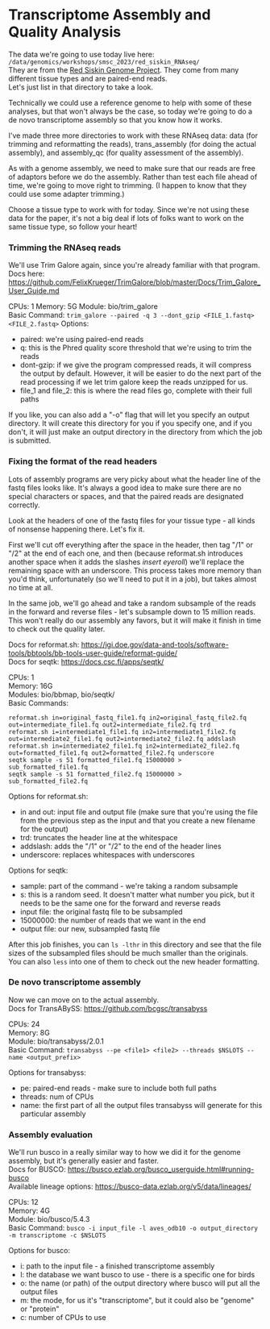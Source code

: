 # Transcriptome Assembly and Quality Analysis

The data we're going to use today live here: `/data/genomics/workshops/smsc_2023/red_siskin_RNAseq/`  
They are from the [Red Siskin Genome Project](https://www.braunlab.umd.edu/red-siskin-conservation/). They come from many different tissue types and are paired-end reads.  
Let's just list in that directory to take a look.  

Technically we could use a reference genome to help with some of these analyses, but that won't always be the case, so today we're going to do a de novo transcriptome assembly so that you know how it works.  

I've made three more directories to work with these RNAseq data: data (for trimming and reformatting the reads), trans_assembly (for doing the actual assembly), and assembly_qc (for quality assessment of the assembly).  



As with a genome assembly, we need to make sure that our reads are free of adaptors before we do the assembly. Rather than test each file ahead of time, we're going to move right to trimming. (I happen to know that they could use some adapter trimming.)  

Choose a tissue type to work with for today. Since we're not using these data for the paper, it's not a big deal if lots of folks want to work on the same tissue type, so follow your heart!  


### Trimming the RNAseq reads  

We'll use Trim Galore again, since you're already familiar with that program.  
Docs here: https://github.com/FelixKrueger/TrimGalore/blob/master/Docs/Trim_Galore_User_Guide.md 

CPUs: 1
Memory: 5G
Module: bio/trim_galore  
Basic Command: `trim_galore --paired -q 3 --dont_gzip <FILE_1.fastq> <FILE_2.fastq>` 
Options:
- paired: we're using paired-end reads  
- q: this is the Phred quality score threshold that we're using to trim the reads  
- dont-gzip: if we give the program compressed reads, it will compress the output by default. However, it will be easier to do the next part of the read processing if we let trim galore keep the reads unzipped for us.  
- file_1 and file_2: this is where the read files go, complete with their full paths   

If you like, you can also add a "-o" flag that will let you specify an output directory. It will create this directory for you if you specify one, and if you don't, it will just make an output directory in the directory from which the job is submitted.  


### Fixing the format of the read headers  

Lots of assembly programs are very picky about what the header line of the fastq files looks like. It's always a good idea to make sure there are no special characters or spaces, and that the paired reads are designated correctly.  

Look at the headers of one of the fastq files for your tissue type - all kinds of nonsense happening there. Let's fix it.  

First we'll cut off everything after the space in the header, then tag "/1" or "/2" at the end of each one, and then (because reformat.sh introduces another space when it adds the slashes *insert eyeroll*) we'll replace the remaining space with an underscore. This process takes more memory than you'd think, unfortunately (so we'll need to put it in a job), but takes almost no time at all.  

In the same job, we'll go ahead and take a random subsample of the reads in the forward and reverse files - let's subsample down to 15 million reads. This won't really do our assembly any favors, but it will make it finish in time to check out the quality later.  

Docs for reformat.sh: https://jgi.doe.gov/data-and-tools/software-tools/bbtools/bb-tools-user-guide/reformat-guide/   
Docs for seqtk: https://docs.csc.fi/apps/seqtk/  

CPUs: 1  
Memory: 16G  
Modules: bio/bbmap, bio/seqtk/  
Basic Commands:  
```  
reformat.sh in=original_fastq_file1.fq in2=original_fastq_file2.fq out=intermediate_file1.fq out2=intermediate_file2.fq trd  
reformat.sh i=intermediate1_file1.fq in2=intermediate1_file2.fq out=intermediate2_file1.fq out2=intermediate2_file2.fq addslash  
reformat.sh in=intermediate2_file1.fq in2=intermediate2_file2.fq out=formatted_file1.fq out2=formatted_file2.fq underscore  
seqtk sample -s 51 formatted_file1.fq 15000000 > sub_formatted_file1.fq  
seqtk sample -s 51 formatted_file2.fq 15000000 > sub_formatted_file2.fq  
```  
Options for reformat.sh:  
- in and out: input file and output file (make sure that you're using the file from the previous step as the input and that you create a new filename for the output)  
- trd: truncates the header line at the whitespace  
- addslash: adds the "/1" or "/2" to the end of the header lines  
- underscore: replaces whitespaces with underscores  

Options for seqtk:  
- sample: part of the command - we're taking a random subsample  
- s: this is a random seed. It doesn't matter what number you pick, but it needs to be the same one for the forward and reverse reads  
- input file: the original fastq file to be subsampled  
- 15000000: the number of reads that we want in the end  
- output file: our new, subsampled fastq file  

After this job finishes, you can `ls -lthr` in this directory and see that the file sizes of the subsampled files should be much smaller than the originals. You can also `less` into one of them to check out the new header formatting.  


### De novo transcriptome assembly  

Now we can move on to the actual assembly.  
Docs for TransABySS: https://github.com/bcgsc/transabyss  

CPUs: 24  
Memory: 8G  
Module: bio/transabyss/2.0.1  
Basic Command: `transabyss --pe <file1> <file2> --threads $NSLOTS --name <output_prefix>`  

Options for transabyss:  
- pe: paired-end reads - make sure to include both full paths  
- threads: num of CPUs  
- name: the first part of all the output files transabyss will generate for this particular assembly  


### Assembly evaluation  

We'll run busco in a really similar way to how we did it for the genome assembly, but it's generally easier and faster.  
Docs for BUSCO: https://busco.ezlab.org/busco_userguide.html#running-busco  
Available lineage options: https://busco-data.ezlab.org/v5/data/lineages/  

CPUs: 12  
Memory: 4G  
Module: bio/busco/5.4.3  
Basic Command: `busco -i input_file -l aves_odb10 -o output_directory -m transcriptome -c $NSLOTS`  

Options for busco:  
- i: path to the input file - a finished transcriptome assembly  
- l: the database we want busco to use - there is a specific one for birds  
- o: the name (or path) of the output directory where busco will put all the output files  
- m: the mode, for us it's "transcriptome", but it could also be "genome" or "protein"  
- c: number of CPUs to use  

